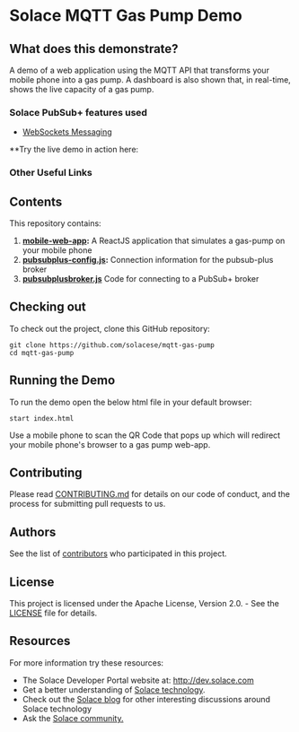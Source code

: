 # Solace MQTT Gas Pump Demo

## What does this demonstrate?

A demo of a web application using the MQTT API that transforms your mobile phone into a gas pump. A dashboard is also shown that, in real-time, shows the live capacity of a gas pump.

  
### Solace PubSub+ features used
- [WebSockets Messaging](https://docs.solace.com/Solace-PubSub-Messaging-APIs/JavaScript-API/Web-Messaging-Concepts/Web-Messaging-Architectures.htm)

**Try the live demo in action here:


### Other Useful Links


## Contents

This repository contains:

1. **[mobile-web-app](mobile-web-app/):** A ReactJS application that simulates a gas-pump on your mobile phone
2. **[pubsubplus-config.js](pubsubplus-config.js):** Connection information for the pubsub-plus broker
3. **[pubsubplusbroker.js](common/pubsubplusbroker.js)** Code for connecting to a PubSub+ broker


## Checking out

To check out the project, clone this GitHub repository:

```
git clone https://github.com/solacese/mqtt-gas-pump
cd mqtt-gas-pump
```

## Running the Demo

To run the demo open the below html file in your default browser:

```
start index.html
```

Use a mobile phone to scan the QR Code that pops up which will redirect your mobile phone's browser to a gas pump web-app.

## Contributing

Please read [CONTRIBUTING.md](CONTRIBUTING.md) for details on our code of conduct, and the process for submitting pull requests to us.

## Authors

See the list of [contributors](https://github.com/solacese/machine-learning-demo/graphs/contributors) who participated in this project.

## License

This project is licensed under the Apache License, Version 2.0. - See the [LICENSE](LICENSE) file for details.

## Resources

For more information try these resources:

- The Solace Developer Portal website at: http://dev.solace.com
- Get a better understanding of [Solace technology](http://dev.solace.com/tech/).
- Check out the [Solace blog](http://dev.solace.com/blog/) for other interesting discussions around Solace technology
- Ask the [Solace community.](http://dev.solace.com/community/)
